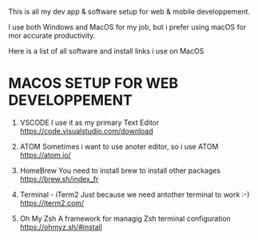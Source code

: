 This is all my dev app & software setup for web & mobile developpement.

I use both Windows and MacOS for my job, but i prefer using macOS for mor accurate productivity.

Here is a list of all software and install links i use on MacOS

# MACOS SETUP FOR WEB DEVELOPPEMENT

1. VSCODE
I use it as my primary Text Editor https://code.visualstudio.com/download 
2. ATOM 
Sometimes i want to use anoter editor, so i use ATOM https://atom.io/ 
3. HomeBrew
You need to install brew to install other packages https://brew.sh/index_fr

4. Terminal - iTerm2
Just because we need antother terminal to work :-) 
https://iterm2.com/
5. Oh My Zsh
A framework for managig Zsh terminal configuration 
https://ohmyz.sh/#install 
